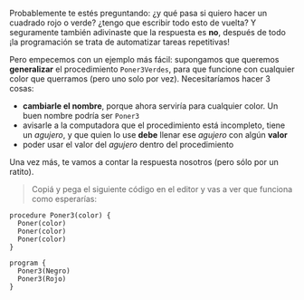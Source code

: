 Probablemente te estés preguntando: ¿y qué pasa si quiero hacer un cuadrado rojo o verde? ¿tengo que escribir todo esto de vuelta? Y seguramente también adivinaste que la respuesta es **no**, después de todo ¡la programación se trata de automatizar tareas repetitivas!

Pero empecemos con un ejemplo más fácil: supongamos que queremos **generalizar** el procedimiento `Poner3Verdes`, para que funcione con cualquier color que querramos (pero uno solo por vez). Necesitaríamos hacer 3 cosas:

- **cambiarle el nombre**, porque ahora serviría para cualquier color. Un buen nombre podría ser `Poner3`
- avisarle a la computadora que el procedimiento está incompleto, tiene un _agujero_, y que quien lo use **debe** llenar ese _agujero_ con algún **valor**
- poder usar el valor del _agujero_ dentro del procedimiento

Una vez más, te vamos a contar la respuesta nosotros (pero sólo por un ratito).

> Copiá y pega el siguiente código en el editor y vas a ver que funciona como esperarías:

```puppet
procedure Poner3(color) {
  Poner(color)
  Poner(color)
  Poner(color)
}

program {
  Poner3(Negro)
  Poner3(Rojo)
}
```